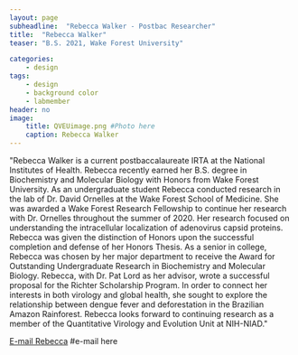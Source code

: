 ```yaml
---
layout: page
subheadline:  "Rebecca Walker - Postbac Researcher"
title:  "Rebecca Walker"
teaser: "B.S. 2021, Wake Forest University"

categories:
    - design
tags:
    - design
    - background color
    - labmember
header: no
image:
    title: QVEUimage.png #Photo here
    caption: Rebecca Walker
---
```

"Rebecca Walker is a current postbaccalaureate IRTA at the National Institutes of Health. Rebecca recently earned her B.S. degree in Biochemistry and Molecular Biology with Honors from Wake Forest University. As an undergraduate student Rebecca conducted research in the lab of Dr. David Ornelles at the Wake Forest School of Medicine. She was awarded a Wake Forest Research Fellowship to continue her research with Dr. Ornelles throughout the summer of 2020. Her research focused on understanding the intracellular localization of adenovirus capsid proteins. Rebecca was given the distinction of Honors upon the successful completion and defense of her Honors Thesis. As a senior in college, Rebecca was chosen by her major department to receive the Award for Outstanding Undergraduate Research in Biochemistry and Molecular Biology. Rebecca, with Dr. Pat Lord as her advisor, wrote a successful proposal for the Richter Scholarship Program. In order to connect her interests in both virology and global health, she sought to explore the relationship between dengue fever and deforestation in the Brazilian Amazon Rainforest. Rebecca looks forward to continuing research as a member of the Quantitative Virology and Evolution Unit at NIH-NIAD."

[E-mail Rebecca](mailto:rebecca.walker@nih.gov)  #e-mail here

